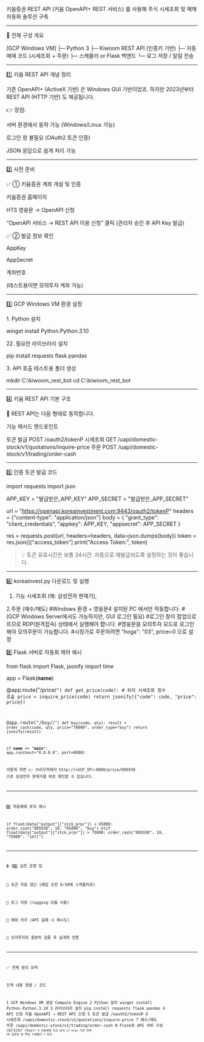 키움증권 REST API (키움 OpenAPI+ REST 서비스) 를 사용해 주식 시세조회 및 매매 자동화 솔루션 구축




---

🧭 전체 구성 개요

[GCP Windows VM]
   ├─ Python 3
   ├─ Kiwoom REST API (인증키 기반)
   ├─ 자동매매 코드 (시세조회 + 주문)
   ├─ 스케줄러 or Flask 백엔드
   └─ 로그 저장 / 알림 전송


---

1️⃣ 키움 REST API 개념 정리

기존 OpenAPI+ (ActiveX 기반) 은 Windows GUI 기반이었죠.
하지만 2023년부터 REST API (HTTP 기반) 도 제공됩니다.

👉 장점:

서버 환경에서 동작 가능 (Windows/Linux 가능)

로그인 창 불필요 (OAuth2 토큰 인증)

JSON 응답으로 쉽게 처리 가능



---

2️⃣ 사전 준비

✅ ① 키움증권 계좌 개설 및 인증

키움증권 홈페이지

HTS 영웅문 → OpenAPI 신청

“OpenAPI 서비스 → REST API 이용 신청” 클릭
(관리자 승인 후 API Key 발급)


✅ ② 발급 정보 확인

AppKey

AppSecret

계좌번호

(테스트용이면 모의투자 계좌 가능)



---

3️⃣ GCP Windows VM 환경 설정

1️. Python 설치

winget install Python.Python.3.10

2️2. 필요한 라이브러리 설치

pip install requests flask pandas

3️. API 호출 테스트용 폴더 생성

mkdir C:\kiwoom_rest_bot
cd C:\kiwoom_rest_bot


---

4️⃣ 키움 REST API 기본 구조

📡 REST API는 다음 형태로 동작합니다.

기능	메서드	엔드포인트

토큰 발급	POST	/oauth2/tokenP
시세조회	GET	/uapi/domestic-stock/v1/quotations/inquire-price
주문	POST	/uapi/domestic-stock/v1/trading/order-cash



---

5️⃣ 인증 토큰 발급 코드

import requests
import json

APP_KEY = "발급받은_APP_KEY"
APP_SECRET = "발급받은_APP_SECRET"

url = "https://openapi.koreainvestment.com:9443/oauth2/tokenP"
headers = {"content-type": "application/json"}
body = {
    "grant_type": "client_credentials",
    "appkey": APP_KEY,
    "appsecret": APP_SECRET
}

res = requests.post(url, headers=headers, data=json.dumps(body))
token = res.json()["access_token"]
print("Access Token:", token)

> 💡 토큰 유효시간은 보통 24시간.
자동으로 재발급되도록 설정하는 것이 좋습니다.




---

6️⃣ koreainvest.py 다운로드 및 실행
1. 기능  시세조회 (예: 삼성전자 현재가), 

2.주문 (매수/매도)
#Windows 환경 + 영웅문4 설치된 PC 에서만 작동합니다.
#(GCP Windows Server에서도 가능하지만, GUI 로그인 필요)
#로그인 창이 팝업으로 뜨므로 RDP(원격접속) 상태에서 실행해야 합니다.
#영웅문을 모의투자 모드로 로그인해야 모의주문이 가능합니다.
#시장가로 주문하려면 "hoga": "03", price=0 으로 설정


8️⃣ Flask 서버로 자동화 제어 예시

from flask import Flask, jsonify
import time

app = Flask(__name__)

@app.route("/price/<code>")
def get_price(code):
    # 위의 시세조회 함수 호출
    price = inquire_price(code)
    return jsonify({"code": code, "price": price})

@app.route("/buy/<code>/<qty>")
def buy(code, qty):
    result = order_cash(code, qty, price="70000", order_type="buy")
    return jsonify(result)

if __name__ == "__main__":
    app.run(host="0.0.0.0", port=8080)

이렇게 하면
👉 브라우저에서 http://<GCP_IP>:8080/price/005930 으로
삼성전자 현재가를 바로 확인할 수 있습니다.


---

9️⃣ 자동매매 로직 예시

if float(data["output"]["stck_prpr"]) < 65000:
    order_cash("005930", 10, "65000", "buy")
elif float(data["output"]["stck_prpr"]) > 75000:
    order_cash("005930", 10, "75000", "sell")


---

🔒 10️⃣ 실전 운영 팁

🔁 토큰 자동 갱신 (매일 오전 8:50에 스케줄러로)

🧾 로그 저장 (logging 모듈 사용)

🚨 예외 처리 (API 실패 시 재시도)

🧠 모의투자로 충분히 검증 후 실계좌 전환



---

✅ 전체 정리 요약

단계	내용	명령 / 코드

1	GCP Windows VM 생성	Compute Engine
2	Python 설치	winget install Python.Python.3.10
3	라이브러리 설치	pip install requests flask pandas
4	API 신청	키움 OpenAPI → REST API 신청
5	토큰 발급	/oauth2/tokenP
6	시세조회	/uapi/domestic-stock/v1/quotations/inquire-price
7	매수/매도 주문	/uapi/domestic-stock/v1/trading/order-cash
8	Flask로 API 서버 구성	/price/<code> /buy/<code>/<qty>
9	자동매매 조건 로직	if-else 기반 전략
10	실운영 및 백업	스케줄러 + 로깅






